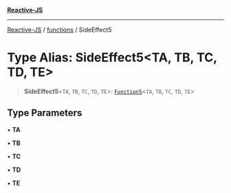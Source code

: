 [**Reactive-JS**](../../README.md)

***

[Reactive-JS](../../README.md) / [functions](../README.md) / SideEffect5

# Type Alias: SideEffect5\<TA, TB, TC, TD, TE\>

> **SideEffect5**\<`TA`, `TB`, `TC`, `TD`, `TE`\>: [`Function5`](Function5.md)\<`TA`, `TB`, `TC`, `TD`, `TE`\>

## Type Parameters

• **TA**

• **TB**

• **TC**

• **TD**

• **TE**

